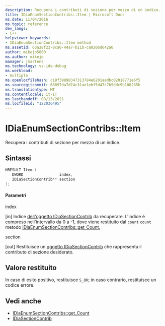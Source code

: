 ```yaml
---
description: Recupera i contributi di sezione per mezzo di un indice.
title: IDiaEnumSectionContribs::Item | Microsoft Docs
ms.date: 11/04/2016
ms.topic: reference
dev_langs:
- C++
helpviewer_keywords:
- IDiaEnumSectionContribs::Item method
ms.assetid: 63a28f23-0ca0-44a7-b11b-ca0206d642a0
author: mikejo5000
ms.author: mikejo
manager: jmartens
ms.technology: vs-ide-debug
ms.workload:
- multiple
ms.openlocfilehash: c18f39898347313784e6201aedbc02018771e6f5
ms.sourcegitcommit: 68897da7d74c31ae1ebf5d47c7b5ddc9b108265b
ms.translationtype: MT
ms.contentlocale: it-IT
ms.lasthandoff: 08/13/2021
ms.locfileid: "122036495"
---
```

# <a name="idiaenumsectioncontribsitem"></a>IDiaEnumSectionContribs::Item
Recupera i contributi di sezione per mezzo di un indice.

## <a name="syntax"></a>Sintassi

```C++
HRESULT Item ( 
   DWORD                index,
   IDiaSectionContrib** section
);
```

#### <a name="parameters"></a>Parametri
 index

[in] Indice [dell'oggetto IDiaSectionContrib](../../debugger/debug-interface-access/idiasectioncontrib.md) da recuperare. L'indice è compreso nell'intervallo da 0 a -1, dove viene restituito dal `count` `count` metodo [IDiaEnumSectionContribs::get_Count.](../../debugger/debug-interface-access/idiaenumsectioncontribs-get-count.md)

 section

[out] Restituisce un [oggetto IDiaSectionContrib](../../debugger/debug-interface-access/idiasectioncontrib.md) che rappresenta il contributo di sezione desiderato.

## <a name="return-value"></a>Valore restituito
 In caso di esito positivo, restituisce `S_OK`; in caso contrario, restituisce un codice errore.

## <a name="see-also"></a>Vedi anche
- [IDiaEnumSectionContribs::get_Count](../../debugger/debug-interface-access/idiaenumsectioncontribs-get-count.md)
- [IDiaSectionContrib](../../debugger/debug-interface-access/idiasectioncontrib.md)
